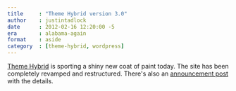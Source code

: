 ```yaml
---
title     : "Theme Hybrid version 3.0"
author    : justintadlock
date      : 2012-02-16 12:20:00 -5
era       : alabama-again
format    : aside
category  : [theme-hybrid, wordpress]
---
```


<a href="http://themehybrid.com" title="Theme Hybrid: WordPress themes and plugins club">Theme Hybrid</a> is sporting a shiny new coat of paint today.  The site has been completely revamped and restructured.  There's also an <a href="http://themehybrid.com/weblog/theme-hybrid-version-3-0" title="Theme Hybrid version 3.0">announcement post</a> with the details.

